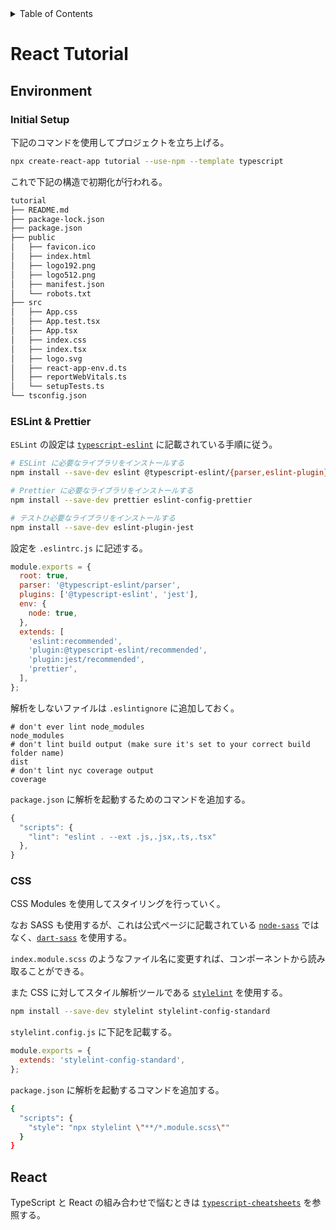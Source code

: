 <!-- START doctoc generated TOC please keep comment here to allow auto update -->
<!-- DON'T EDIT THIS SECTION, INSTEAD RE-RUN doctoc TO UPDATE -->
<details>
<summary>Table of Contents</summary>

- [React Tutorial](#react-tutorial)

</details>
<!-- END doctoc generated TOC please keep comment here to allow auto update -->

# React Tutorial

## Environment

### Initial Setup

下記のコマンドを使用してプロジェクトを立ち上げる。

```bash
npx create-react-app tutorial --use-npm --template typescript
```

これで下記の構造で初期化が行われる。

```bash
tutorial
├── README.md
├── package-lock.json
├── package.json
├── public
│   ├── favicon.ico
│   ├── index.html
│   ├── logo192.png
│   ├── logo512.png
│   ├── manifest.json
│   └── robots.txt
├── src
│   ├── App.css
│   ├── App.test.tsx
│   ├── App.tsx
│   ├── index.css
│   ├── index.tsx
│   ├── logo.svg
│   ├── react-app-env.d.ts
│   ├── reportWebVitals.ts
│   └── setupTests.ts
└── tsconfig.json
```

### ESLint & Prettier

`ESLint` の設定は [`typescript-eslint`](https://github.com/typescript-eslint/typescript-eslint/blob/master/docs/getting-started/linting/README.md) に記載されている手順に従う。

```bash
# ESLint に必要なライブラリをインストールする
npm install --save-dev eslint @typescript-eslint/{parser,eslint-plugin}

# Prettier に必要なライブラリをインストールする
npm install --save-dev prettier eslint-config-prettier

# テストひ必要なライブラリをインストールする
npm install --save-dev eslint-plugin-jest
```

設定を `.eslintrc.js` に記述する。

```js
module.exports = {
  root: true,
  parser: '@typescript-eslint/parser',
  plugins: ['@typescript-eslint', 'jest'],
  env: {
    node: true,
  },
  extends: [
    'eslint:recommended',
    'plugin:@typescript-eslint/recommended',
    'plugin:jest/recommended',
    'prettier',
  ],
};
```

解析をしないファイルは `.eslintignore` に追加しておく。

```
# don't ever lint node_modules
node_modules
# don't lint build output (make sure it's set to your correct build folder name)
dist
# don't lint nyc coverage output
coverage
```

`package.json` に解析を起動するためのコマンドを追加する。

```js
{
  "scripts": {
    "lint": "eslint . --ext .js,.jsx,.ts,.tsx"
  },
}
```

### CSS

CSS Modules を使用してスタイリングを行っていく。

なお SASS も使用するが、これは公式ページに記載されている [`node-sass`](https://github.com/sass/node-sass) ではなく、[`dart-sass`](https://github.com/sass/dart-sass) を使用する。

`index.module.scss` のようなファイル名に変更すれば、コンポーネントから読み取ることができる。

また CSS に対してスタイル解析ツールである [`stylelint`](https://stylelint.io/user-guide/get-started) を使用する。

```bash
npm install --save-dev stylelint stylelint-config-standard
```

`stylelint.config.js` に下記を記載する。

```js
module.exports = {
  extends: 'stylelint-config-standard',
};
```

`package.json` に解析を起動するコマンドを追加する。

```bash
{
  "scripts": {
    "style": "npx stylelint \"**/*.module.scss\""
  }
}
```

## React

TypeScript と React の組み合わせで悩むときは [`typescript-cheatsheets`](https://github.com/typescript-cheatsheets/react#reacttypescript-cheatsheets) を参照する。
